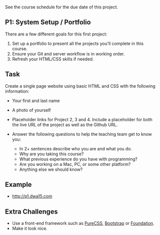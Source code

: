 See the course schedule for the due date of this project.

## P1: System Setup / Portfolio

There are a few different goals for this first project:

1. Set up a portfolio to present all the projects you'll complete in this course.
2. Ensure your Git and server workflow is in working order.
3. Refresh your HTML/CSS skills if needed.


## Task
Create a single page website using basic HTML and CSS with the following information:

+ Your first and last name
+ A photo of yourself
+ Placeholder links for Project 2, 3 and 4. Include a placeholder for both the live URL of the project as well as the Github URL.
+ Answer the following questions to help the teaching team get to know you:

	* In 2+ sentences describe who you are and what you do.
	* Why are you taking this course?
	* What previous experience do you have with programming?
	* Are you working on a Mac, PC, or some other platform?
	* Anything else we should know?

## Example
* <http://p1.dwa15.com>

## Extra Challenges
* Use a front-end framework such as [PureCSS](http://purecss.io/), [Bootstrap](http://getbootstrap.com/) or [Foundation](http://foundation.zurb.com/).
* Make it look nice.
